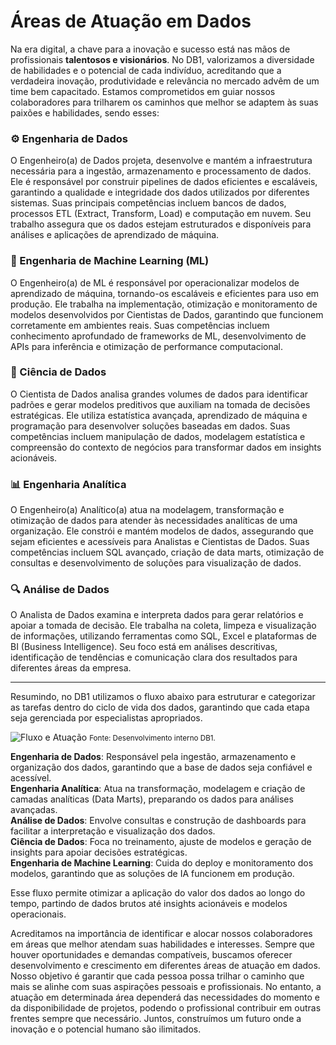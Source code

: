 # Áreas de Atuação em Dados

Na era digital, a chave para a inovação e sucesso está nas mãos de profissionais **talentosos e visionários**. No DB1, valorizamos a diversidade de habilidades e o potencial de cada indivíduo, acreditando que a verdadeira inovação, produtividade e relevância no mercado advêm de um time bem capacitado. Estamos comprometidos em guiar nossos colaboradores para trilharem os caminhos que melhor se adaptem às suas paixões e habilidades, sendo esses:

### ⚙️ Engenharia de Dados
O Engenheiro(a) de Dados projeta, desenvolve e mantém a infraestrutura necessária para a ingestão, armazenamento e processamento de dados. Ele é responsável por construir pipelines de dados eficientes e escaláveis, garantindo a qualidade e integridade dos dados utilizados por diferentes sistemas. Suas principais competências incluem bancos de dados, processos ETL (Extract, Transform, Load) e computação em nuvem. Seu trabalho assegura que os dados estejam estruturados e disponíveis para análises e aplicações de aprendizado de máquina.

### 🧠 Engenharia de Machine Learning (ML)
O Engenheiro(a) de ML é responsável por operacionalizar modelos de aprendizado de máquina, tornando-os escaláveis e eficientes para uso em produção. Ele trabalha na implementação, otimização e monitoramento de modelos desenvolvidos por Cientistas de Dados, garantindo que funcionem corretamente em ambientes reais. Suas competências incluem conhecimento aprofundado de frameworks de ML, desenvolvimento de APIs para inferência e otimização de performance computacional.

### 🧪 Ciência de Dados
O Cientista de Dados analisa grandes volumes de dados para identificar padrões e gerar modelos preditivos que auxiliam na tomada de decisões estratégicas. Ele utiliza estatística avançada, aprendizado de máquina e programação para desenvolver soluções baseadas em dados. Suas competências incluem manipulação de dados, modelagem estatística e compreensão do contexto de negócios para transformar dados em insights acionáveis.

### 📊 Engenharia Analítica
O Engenheiro(a) Analítico(a) atua na modelagem, transformação e otimização de dados para atender às necessidades analíticas de uma organização. Ele constrói e mantém modelos de dados, assegurando que sejam eficientes e acessíveis para Analistas e Cientistas de Dados. Suas competências incluem SQL avançado, criação de data marts, otimização de consultas e desenvolvimento de soluções para visualização de dados.

### 🔍 Análise de Dados
O Analista de Dados examina e interpreta dados para gerar relatórios e apoiar a tomada de decisão. Ele trabalha na coleta, limpeza e visualização de informações, utilizando ferramentas como SQL, Excel e plataformas de BI (Business Intelligence). Seu foco está em análises descritivas, identificação de tendências e comunicação clara dos resultados para diferentes áreas da empresa.

---

Resumindo, no DB1 utilizamos o fluxo abaixo para estruturar e categorizar as tarefas dentro do ciclo de vida dos dados, garantindo que cada etapa seja gerenciada por especialistas apropriados.

![Fluxo e Atuação](/img/docs/flow-activities-data.jpg)
<small>Fonte: Desenvolvimento interno DB1.</small>

**Engenharia de Dados**: Responsável pela ingestão, armazenamento e organização dos dados, garantindo que a base de dados seja confiável e acessível.  
**Engenharia Analítica**: Atua na transformação, modelagem e criação de camadas analíticas (Data Marts), preparando os dados para análises avançadas.  
**Análise de Dados**: Envolve consultas e construção de dashboards para facilitar a interpretação e visualização dos dados.  
**Ciência de Dados**: Foca no treinamento, ajuste de modelos e geração de insights para apoiar decisões estratégicas.  
**Engenharia de Machine Learning**: Cuida do deploy e monitoramento dos modelos, garantindo que as soluções de IA funcionem em produção.  

Esse fluxo permite otimizar a aplicação do valor dos dados ao longo do tempo, partindo de dados brutos até insights acionáveis e modelos operacionais.

Acreditamos na importância de identificar e alocar nossos colaboradores em áreas que melhor atendam suas habilidades e interesses. Sempre que houver oportunidades e demandas compatíveis, buscamos oferecer desenvolvimento e crescimento em diferentes áreas de atuação em dados. Nosso objetivo é garantir que cada pessoa possa trilhar o caminho que mais se alinhe com suas aspirações pessoais e profissionais. No entanto, a atuação em determinada área dependerá das necessidades do momento e da disponibilidade de projetos, podendo o profissional contribuir em outras frentes sempre que necessário. Juntos, construímos um futuro onde a inovação e o potencial humano são ilimitados.
